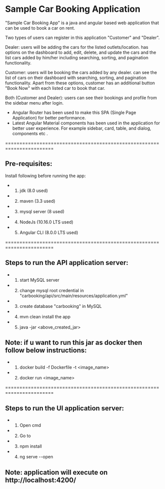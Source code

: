 # Sample Car Booking Application

"Sample Car Booking App" is a java and angular based web application that can be used to book a car on rent. 

Two types of users can register in this application "Customer" and "Dealer".

Dealer: users will be adding the cars for the listed outlets/location. 
has options on the dashboard to add, edit, delete, and update the cars and the list cars added by him/her including searching, sorting, and pagination functionality.

Customer: users will be booking the cars added by any dealer. can see the list of cars on their dashboard with searching, sorting, and pagination functionality. Apart from these options, customer has an additional button "Book Now" with each listed car to book that car.

Both (Customer and Dealer): users can see their bookings and profile from the sidebar menu after login.

* Angular Router has been used to make this SPA (Single Page Application) for better performance.
* Latest Angular Material components has been used in the application for better user experience. For example sidebar, card, table, and dialog, components etc .   

=======================================================================
  
## Pre-requisites:

Install following before running the app:

* 1. jdk (8.0 used)
* 2. maven (3.3 used)
* 3. mysql server (8 used)
* 4. NodeJs (10.16.0 LTS used)
* 5. Angular CLI (8.0.0 LTS used)

=======================================================================

## Steps to run the API application server:

* 1. start MySQL server
* 2. change mysql root credential in "carbooking/api/src/main/resources/application.yml"
* 3. create database "carbooking" in MySQL
* 4. mvn clean install the app
* 5. java -jar <above_created_jar>


## Note:  if u want to run this jar as docker then follow below instructions:

* 1. docker build -f Dockerfile -t <image_name>
* 2. docker run <image_name>


=======================================================================

## Steps to run the UI application server:

* 1. Open cmd
* 2. Go to <project directory>
* 3. npm install
* 4. ng serve --open

## Note: application will execute on http://localhost:4200/